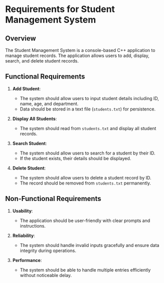 # Requirements for Student Management System

## Overview
The Student Management System is a console-based C++ application to manage student records. The application allows users to add, display, search, and delete student records.

## Functional Requirements

1. **Add Student**:
   - The system should allow users to input student details including ID, name, age, and department.
   - Data should be stored in a text file (`students.txt`) for persistence.

2. **Display All Students**:
   - The system should read from `students.txt` and display all student records.

3. **Search Student**:
   - The system should allow users to search for a student by their ID.
   - If the student exists, their details should be displayed.

4. **Delete Student**:
   - The system should allow users to delete a student record by ID.
   - The record should be removed from `students.txt` permanently.

## Non-Functional Requirements

1. **Usability**:
   - The application should be user-friendly with clear prompts and instructions.
   
2. **Reliability**:
   - The system should handle invalid inputs gracefully and ensure data integrity during operations.

3. **Performance**:
   - The system should be able to handle multiple entries efficiently without noticeable delay.